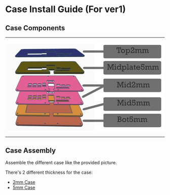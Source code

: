 # Case Install Guide (For ver1)

## **Case Components**
---
![Case Install Guide](/Assets/images/casever1.jpg)


---
## **Case Assembly**
Assemble the different case like the provided picture.

There's 2 different thickness for the case:
-   [2mm Case](/Case/Case2D/2mm/)
-   [5mm Case](/Case/Case2D/5mm/)
